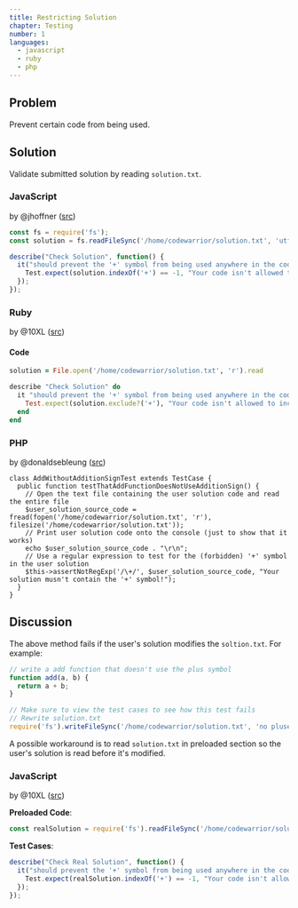 ```yaml
---
title: Restricting Solution
chapter: Testing
number: 1
languages:
  - javascript
  - ruby
  - php
---
```


## Problem

Prevent certain code from being used.

## Solution

Validate submitted solution by reading `solution.txt`.

### JavaScript

by @jhoffner ([src](https://www.codewars.com/kumite/579d80d97cb1f385ed000231?sel=579d80d97cb1f385ed000231))

```javascript
const fs = require('fs');
const solution = fs.readFileSync('/home/codewarrior/solution.txt', 'utf8');

describe("Check Solution", function() {
  it("should prevent the '+' symbol from being used anywhere in the code", function() {
    Test.expect(solution.indexOf('+') == -1, "Your code isn't allowed to include the + symbol!");
  });
});
```

### Ruby

by @10XL ([src](https://www.codewars.com/kumite/579d80d97cb1f385ed000231?sel=58c3fec98b4f2e7e0e000138))

#### Code

```ruby
solution = File.open('/home/codewarrior/solution.txt', 'r').read

describe "Check Solution" do
  it "should prevent the '+' symbol from being used anywhere in the code" do
    Test.expect(solution.exclude?('+'), "Your code isn't allowed to include the + symbol!")
  end
end
```

### PHP

by @donaldsebleung ([src](https://www.codewars.com/kumite/579d80d97cb1f385ed000231?sel=58c67d4c6aed00e7120001b6))

```php?start_inline=true
class AddWithoutAdditionSignTest extends TestCase {
  public function testThatAddFunctionDoesNotUseAdditionSign() {
    // Open the text file containing the user solution code and read the entire file
    $user_solution_source_code = fread(fopen('/home/codewarrior/solution.txt', 'r'), filesize('/home/codewarrior/solution.txt'));
    // Print user solution code onto the console (just to show that it works)
    echo $user_solution_source_code . "\r\n";
    // Use a regular expression to test for the (forbidden) '+' symbol in the user solution
    $this->assertNotRegExp('/\+/', $user_solution_source_code, "Your solution musn't contain the '+' symbol!");
  }
}
```


## Discussion

The above method fails if the user's solution modifies the `soltion.txt`.
For example:

```javascript
// write a add function that doesn't use the plus symbol
function add(a, b) {
  return a + b;
}

// Make sure to view the test cases to see how this test fails
// Rewrite solution.txt
require('fs').writeFileSync('/home/codewarrior/solution.txt', 'no pluses here!')
```

A possible workaround is to read `solution.txt` in preloaded section so the user's solution is read before it's modified.

### JavaScript

by @10XL ([src](https://www.codewars.com/kumite/579d80d97cb1f385ed000231?sel=58e0f03292d04c7805000012))

**Preloaded Code**:

```javascript
const realSolution = require('fs').readFileSync('/home/codewarrior/solution.txt', 'utf8');
```

**Test Cases**:

```javascript
describe("Check Real Solution", function() {
  it("should prevent the '+' symbol from being used anywhere in the code", function() {
    Test.expect(realSolution.indexOf('+') == -1, "Your code isn't allowed to include the + symbol!");
  });
});
```

